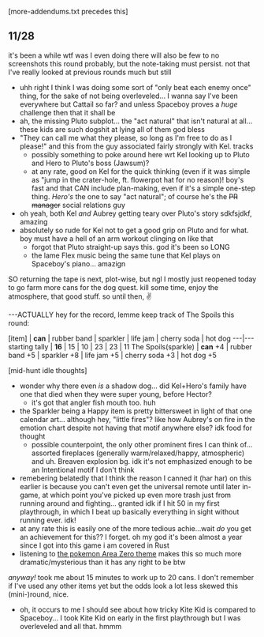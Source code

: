 [more-addendums.txt precedes this]

## 11/28
it's been a while wtf was I even doing
there will also be few to no screenshots this round probably, but the note-taking must persist. not that I've really looked at previous rounds much but still
- uhh right I think I was doing some sort of "only beat each enemy once" thing, for the sake of not being overleveled... I wanna say I've been everywhere but Cattail so far? and unless Spaceboy proves a *huge* challenge then that it shall be
- ah, the missing Pluto subplot... the "act natural" that isn't natural at all... these kids are such dogshit at lying all of them god bless
- "They can call me what they please, so long as I'm free to do as I please!" and this from the guy associated fairly strongly with Kel. tracks
	- possibly something to poke around here wrt Kel looking up to Pluto and Hero to Pluto's boss (Jawsum)?
	- at any rate, good on Kel for the quick thinking (even if it was simple as "jump in the crater-hole, ft. flowerpot hat for no reason)! boy's fast and that CAN include plan-making, even if it's a simple one-step thing. *Hero's* the one to say "act natural"; of course he's the ~~PR manager~~ social relations guy
- oh yeah, both Kel *and* Aubrey getting teary over Pluto's story sdkfsjdkf, amazing
- absolutely so rude for Kel not to get a good grip on Pluto and for what. boy must have a hell of an arm workout clinging on like that
	- forgot that Pluto straight-up says this. god it's been so LONG
	- the lame Flex music being the same tune that Kel plays on Spaceboy's piano... amazign

SO returning the tape is next, plot-wise, but ngl I mostly just reopened today to go farm more cans for the dog quest. kill some time, enjoy the atmosphere, that good stuff. so until then, ✌️

---ACTUALLY hey for the record, lemme keep track of The Spoils this round:

[item] | <b>can</b> | rubber band | sparkler | life jam | cherry soda | hot dog
---|---
starting tally | <b>16</b> | 15 | 10 | 23 | 23 | 11
The Spoils(sparkle) | <b>can</b> +4 | rubber band +5 | sparkler +8 | life jam +5 | cherry soda +3 | hot dog +5

[mid-hunt idle thoughts]
- wonder why there even *is* a shadow dog... did Kel+Hero's family have one that died when they were super young, before Hector?
	- it's got that angler fish mouth too. huh
- the Sparkler being a Happy item is pretty bittersweet in light of that one calendar art... although hey, "little fires"? like how Aubrey's on fire in the emotion chart despite not having that motif anywhere else? idk food for thought
	- possible counterpoint, the only other prominent fires I can think of... assorted fireplaces (generally warm/relaxed/happy, atmospheric) and uh. Breaven explosion bg. idk it's not emphasized enough to be an Intentional motif I don't think
- remebering belatedly that I think the reason I canned it (har har) on this earlier is because you can't even get the universal remote until later in-game, at which point you've picked up even more trash just from running around and fighting... granted idk if I hit 50 in my first playthrough, in which I beat up basically everything in sight without running ever. idk!
- at any rate this is easily one of the more tedious achie...wait *do* you get an achievement for this?? I forget. oh my god it's been almost a year since I got into this game i am covered in Rust
- listening to [the pokemon Area&nbsp;Zero theme](https://yt.artemislena.eu/watch?v=FuMHCJ_fWJg&listen=1) makes this so much more dramatic/mysterious than it has any right to be btw

*anyway!* took me about 15 minutes to work up to 20 cans. I don't remember if I've used any other items yet but the odds look a lot less skewed this (mini-)round, nice.

- oh, it occurs to me I should see about how tricky Kite Kid is compared to Spaceboy... I took Kite Kid on early in the first playthrough but I was overleveled and all that. hmmm